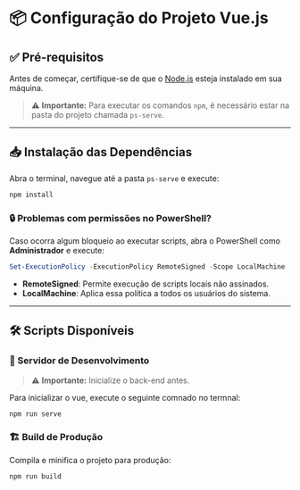 
# 📦 Configuração do Projeto Vue.js

## ✅ Pré-requisitos

Antes de começar, certifique-se de que o [Node.js](https://nodejs.org/) esteja instalado em sua máquina.

> ⚠️ **Importante:** Para executar os comandos `npm`, é necessário estar na pasta do projeto chamada `ps-serve`.

---

## 📥 Instalação das Dependências

Abra o terminal, navegue até a pasta `ps-serve` e execute:

```bash
npm install
```

### 🔒 Problemas com permissões no PowerShell?

Caso ocorra algum bloqueio ao executar scripts, abra o PowerShell como **Administrador** e execute:

```powershell
Set-ExecutionPolicy -ExecutionPolicy RemoteSigned -Scope LocalMachine
```

- **RemoteSigned**: Permite execução de scripts locais não assinados.
- **LocalMachine**: Aplica essa política a todos os usuários do sistema.

---

## 🛠️ Scripts Disponíveis

### 🚀 Servidor de Desenvolvimento

> ⚠️ **Importante:** Inicialize o back-end antes.

Para inicializar o vue, execute o seguinte comnado no termnal:

```bash
npm run serve
```

### 🏗️ Build de Produção

Compila e minifica o projeto para produção:

```bash
npm run build
```
